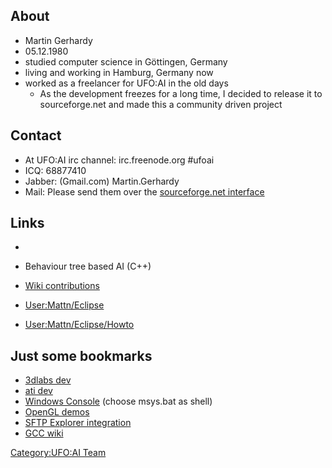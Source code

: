 ## About

- Martin Gerhardy
- 05.12.1980
- studied computer science in Göttingen, Germany
- living and working in Hamburg, Germany now
- worked as a freelancer for UFO:AI in the old days
  - As the development freezes for a long time, I decided to release it
    to sourceforge.net and made this a community driven project

## Contact

- At UFO:AI irc channel: irc.freenode.org \#ufoai
- ICQ: 68877410
- Jabber: (Gmail.com) Martin.Gerhardy
- Mail: Please send them over the [sourceforge.net
  interface](http://sourceforge.net/sendmessage.php?touser=116930)

## Links

-

- Behaviour tree based AI (C++)

- [Wiki contributions](Special:Contributions/Mattn "wikilink")

- [User:Mattn/Eclipse](User:Mattn/Eclipse "wikilink")

- [User:Mattn/Eclipse/Howto](User:Mattn/Eclipse/Howto "wikilink")

## Just some bookmarks

- [3dlabs dev](http://developer.3dlabs.com/documents/index.htm)
- [ati dev](http://www.ati.com/developer/techpapers.html)
- [Windows Console](https://sourceforge.net/projects/console/files/)
  (choose msys.bat as shell)
- [OpenGL demos](http://magnum.dimajix.de/download/demos.shtml)
- [SFTP Explorer integration](https://sourceforge.net/projects/swish/)
- [GCC wiki](http://gcc.gnu.org/wiki/)

[Category:UFO:AI Team](Category:UFO:AI_Team "wikilink")